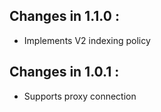 ## Changes in 1.1.0 : ##

- Implements V2 indexing policy

## Changes in 1.0.1 : ##

- Supports proxy connection
